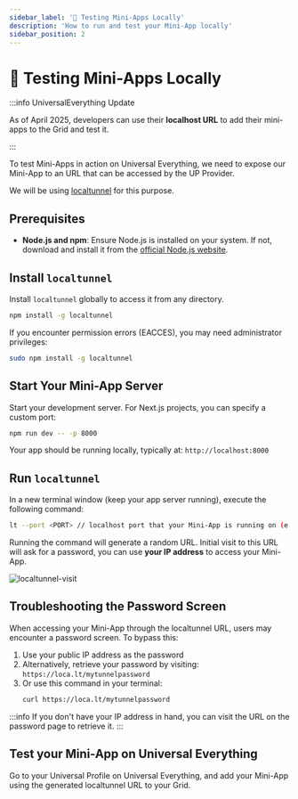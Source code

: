 ```yaml
---
sidebar_label: '🧪 Testing Mini-Apps Locally'
description: 'How to run and test your Mini-App locally'
sidebar_position: 2
---
```


# 🧪 Testing Mini-Apps Locally

:::info UniversalEverything Update

As of April 2025, developers can use their **localhost URL** to add their mini-apps to the Grid and test it.

:::

To test Mini-Apps in action on Universal Everything, we need to expose our Mini-App to an URL that can be accessed by the UP Provider.

We will be using [localtunnel](https://github.com/localtunnel/localtunnel) for this purpose.

## Prerequisites

- **Node.js and npm**: Ensure Node.js is installed on your system. If not, download and install it from the [official Node.js website](https://nodejs.org/).

## Install `localtunnel`

Install `localtunnel` globally to access it from any directory.

```bash
npm install -g localtunnel
```

If you encounter permission errors (EACCES), you may need administrator privileges:

```bash
sudo npm install -g localtunnel
```

## Start Your Mini-App Server

Start your development server. For Next.js projects, you can specify a custom port:

```bash
npm run dev -- -p 8000
```

Your app should be running locally, typically at: `http://localhost:8000`

## Run `localtunnel`

In a new terminal window (keep your app server running), execute the following command:

```bash
lt --port <PORT> // localhost port that your Mini-App is running on (e.g. 8000)
```

Running the command will generate a random URL. Initial visit to this URL will ask for a password, you can use **your IP address** to access your Mini-App.

![localtunnel-visit](/img/learn/localtunnel-visit.png)

## Troubleshooting the Password Screen

When accessing your Mini-App through the localtunnel URL, users may encounter a password screen. To bypass this:

1. Use your public IP address as the password
2. Alternatively, retrieve your password by visiting: `https://loca.lt/mytunnelpassword`
3. Or use this command in your terminal:
   ```bash
   curl https://loca.lt/mytunnelpassword
   ```

:::info
If you don't have your IP address in hand, you can visit the URL on the password page to retrieve it.
:::

## Test your Mini-App on Universal Everything

Go to your Universal Profile on Universal Everything, and add your Mini-App using the generated localtunnel URL to your Grid.
